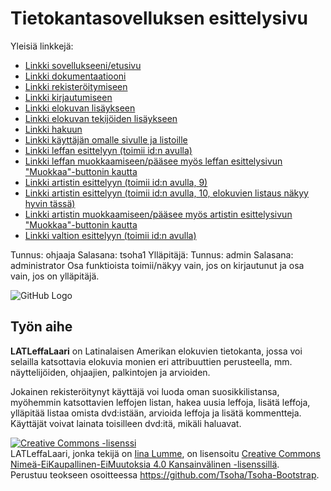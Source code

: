 # Tietokantasovelluksen esittelysivu

Yleisiä linkkejä:

* [Linkki sovellukseeni/etusivu](http://iilumme.users.cs.helsinki.fi/tsoha/)
* [Linkki dokumentaatiooni](https://github.com/iilumme/Tsoha-Bootstrap/blob/master/doc/LATLeffaLaari.pdf)
* [Linkki rekisteröitymiseen](http://iilumme.users.cs.helsinki.fi/tsoha/register)
* [Linkki kirjautumiseen](http://iilumme.users.cs.helsinki.fi/tsoha/login)
* [Linkki elokuvan lisäykseen](http://iilumme.users.cs.helsinki.fi/tsoha/addmovie)
* [Linkki elokuvan tekijöiden lisäykseen](http://iilumme.users.cs.helsinki.fi/tsoha/addmovie/addpeople)
* [Linkki hakuun](http://iilumme.users.cs.helsinki.fi/tsoha/search)
* [Linkki käyttäjän omalle sivulle ja listoille](http://iilumme.users.cs.helsinki.fi/tsoha/mypage)
* [Linkki leffan esittelyyn (toimii id:n avulla)](http://iilumme.users.cs.helsinki.fi/tsoha/movie/1)
* [Linkki leffan muokkaamiseen/pääsee myös leffan esittelysivun "Muokkaa"-buttonin kautta](http://iilumme.users.cs.helsinki.fi/tsoha/movie/edit/1)
* [Linkki artistin esittelyyn (toimii id:n avulla, 9)](http://iilumme.users.cs.helsinki.fi/tsoha/artist/9)
* [Linkki artistin esittelyyn (toimii id:n avulla, 10, elokuvien listaus näkyy hyvin tässä)](http://iilumme.users.cs.helsinki.fi/tsoha/artist/10)
* [Linkki artistin muokkaamiseen/pääsee myös artistin esittelysivun "Muokkaa"-buttonin kautta](http://iilumme.users.cs.helsinki.fi/tsoha/artist/edit/10)
* [Linkki valtion esittelyyn (toimii id:n avulla)](http://iilumme.users.cs.helsinki.fi/tsoha/country/1)

Tunnus: ohjaaja Salasana: tsoha1
Ylläpitäjä: Tunnus: admin Salasana: administrator
Osa funktioista toimii/näkyy vain, jos on kirjautunut ja osa vain, jos on ylläpitäjä.

![GitHub Logo](/images/logo.png)


## Työn aihe

**LATLeffaLaari** on Latinalaisen Amerikan elokuvien tietokanta, jossa voi selailla katsottavia elokuvia monien eri attribuuttien perusteella, mm. näyttelijöiden, ohjaajien, palkintojen ja arvioiden. 

Jokainen rekisteröitynyt käyttäjä voi luoda oman suosikkilistansa, myöhemmin katsottavien leffojen listan, hakea uusia leffoja, lisätä leffoja, ylläpitää listaa omista dvd:istään, arvioida leffoja ja lisätä kommentteja. 
Käyttäjät voivat lainata toisilleen dvd:itä, mikäli haluavat.


<a rel="license" href="http://creativecommons.org/licenses/by-nc-nd/4.0/"><img alt="Creative Commons -lisenssi" style="border-width:0" src="https://i.creativecommons.org/l/by-nc-nd/4.0/88x31.png" /></a><br /><span xmlns:dct="http://purl.org/dc/terms/" property="dct:title">LATLeffaLaari</span>, jonka tekijä on <a xmlns:cc="http://creativecommons.org/ns#" href="http://iilumme.users.cs.helsinki.fi/tsoha" property="cc:attributionName" rel="cc:attributionURL">Iina Lumme</a>, on lisensoitu <a rel="license" href="http://creativecommons.org/licenses/by-nc-nd/4.0/">Creative Commons Nimeä-EiKaupallinen-EiMuutoksia 4.0 Kansainvälinen -lisenssillä</a>.<br />Perustuu teokseen osoitteessa <a xmlns:dct="http://purl.org/dc/terms/" href="https://github.com/Tsoha/Tsoha-Bootstrap" rel="dct:source">https://github.com/Tsoha/Tsoha-Bootstrap</a>.
